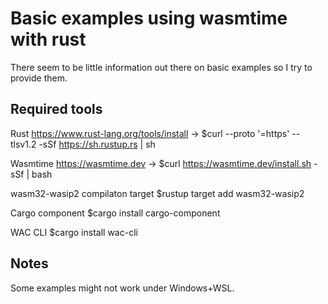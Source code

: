# Basic examples using wasmtime with rust

There seem to be little information out there on basic examples so I try to provide them.

## Required tools

Rust
https://www.rust-lang.org/tools/install -> $curl --proto '=https' --tlsv1.2 -sSf https://sh.rustup.rs | sh

Wasmtime
https://wasmtime.dev -> $curl https://wasmtime.dev/install.sh -sSf | bash

wasm32-wasip2 compilaton target
$rustup target add wasm32-wasip2

Cargo component
$cargo install cargo-component

WAC CLI
$cargo install wac-cli

## Notes

Some examples might not work under Windows+WSL.